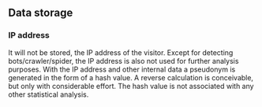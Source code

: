 ## Data storage

### IP address

It will not be stored, the IP address of the visitor. Except for detecting
bots/crawler/spider, the IP address is also not used for further analysis purposes.
With the IP address and other internal data a pseudonym is generated in the form
of a hash value.
A reverse calculation is conceivable, but only with considerable effort.
The hash value is not associated with any other statistical analysis.
